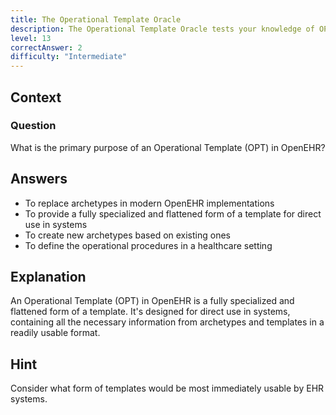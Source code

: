 ```yaml
---
title: The Operational Template Oracle
description: The Operational Template Oracle tests your knowledge of OPTs in the OpenEHR ecosystem!
level: 13
correctAnswer: 2
difficulty: "Intermediate"
---
```


## Context

### Question

What is the primary purpose of an Operational Template (OPT) in OpenEHR?

## Answers

* To replace archetypes in modern OpenEHR implementations
* To provide a fully specialized and flattened form of a template for direct use in systems
* To create new archetypes based on existing ones
* To define the operational procedures in a healthcare setting

## Explanation

An Operational Template (OPT) in OpenEHR is a fully specialized and flattened form of a template. It's designed for direct use in systems, containing all the necessary information from archetypes and templates in a readily usable format.

## Hint

Consider what form of templates would be most immediately usable by EHR systems.
